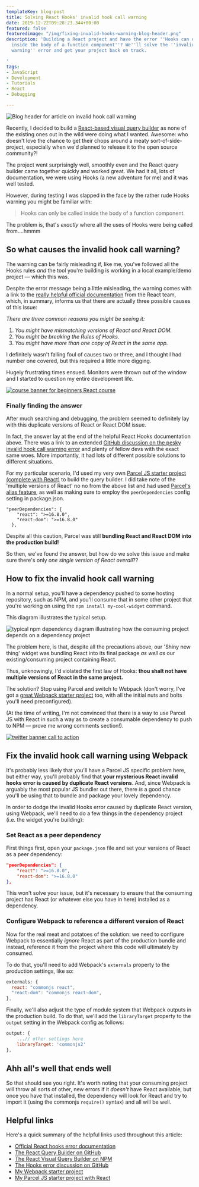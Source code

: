 ```yaml
---
templateKey: blog-post
title: Solving React Hooks' invalid hook call warning
date: 2019-12-22T09:28:23.344+00:00
featured: false
featuredimage: "/img/fixing-invalid-hooks-warning-blog-header.png"
description: 'Building a React project and have the error ''Hooks can only be called
  inside the body of a function component''? We''ll solve the ''invalid hook call
  warning'' error and get your project back on track.

'
tags:
- JavaScript
- Development
- Tutorials
- React
- Debugging

---
```

![Blog header for article on invalid hook call warning](/img/fixing-invalid-hooks-warning-blog-header.png)

Recently, I decided to build a [React-based visual query builder](https://github.com/bpk68/react-visual-query-builder) as none of the existing ones out in the wild were doing what I wanted. Awesome: who doesn't love the chance to get their chops around a meaty sort-of-side-project, especially when we'd planned to release it to the open source community?!

The project went surprisingly well, smoothly even and the React query builder came together quickly and worked great. We had it all, lots of documentation, we were using Hooks (a new adventure for me) and it was well tested.

However, during testing I was slapped in the face by the rather rude Hooks warning you might be familiar with:

> Hooks can only be called inside the body of a function component.

The problem is, that's _exactly_ where all the uses of Hooks were being called from....hmmm

## So what causes the invalid hook call warning?

The warning can be fairly misleading if, like me, you've followed all the Hooks rules _and_ the tool you're building is working in a local example/demo project — which this was.

Despite the error message being a little misleading, the warning comes with a link to the [really helpful official documentation](https://reactjs.org/warnings/invalid-hook-call-warning.html) from the React team, which, in summary, informs us that there are actually three possible causes of this issue:

_There are three common reasons you might be seeing it:_

1. _You might have mismatching versions of React and React DOM._
2. _You might be breaking the Rules of Hooks._
3. _You might have more than one copy of React in the same app._

I definitely wasn't falling foul of causes two or three, and I thought I had number one covered, but this required a little more digging.

Hugely frustrating times ensued. Monitors were thrown out of the window and I started to question my entire development life.

[![course banner for beginners React course](/img/react-course-cta.png "Beginner's Guide to Real-World React")](https://www.newline.co/courses/beginners-guide-to-real-world-react/ "See the Beginner's Guide to Real-World React")

### Finally finding the answer

After much searching and debugging, the problem seemed to definitely lay with this duplicate versions of React or React DOM issue.

In fact, the answer lay at the end of the helpful React Hooks documentation above. There was a link to an extended [GitHub discussion on the pesky invalid hook call warning error](https://github.com/facebook/react/issues/13991) and plenty of fellow devs with the exact same woes. More importantly, it had lots of different possible solutions to different situations.

For my particular scenario, I'd used my very own [Parcel JS starter project (complete with React)](https://robkendal.co.uk/blog/2019-04-29-using-parcel-bundler-with-react-js/) to build the query builder. I did take note of the 'multiple versions of React' no no from the above list and had used [Parcel's alias feature](https://parceljs.org/module_resolution.html#aliases), as well as making sure to employ the `peerDependencies` config setting in package.json.

    "peerDependencies": {
        "react": ">=16.8.0",
        "react-dom": ">=16.8.0"
      },

Despite all this caution, Parcel was still **bundling React and React DOM into the production build!**

So then, we've found the answer, but how do we solve this issue and make sure there's only _one single version of React overall_??

## How to fix the invalid hook call warning

In a normal setup, you'll have a dependency pushed to some hosting repository, such as NPM, and you'll consume that in some other project that you're working on using the `npm install my-cool-widget` command.

This diagram illustrates the typical setup.

![typical npm dependency diagram illustrating how the consuming project depends on a dependency project](/img/dependency-hooks-example.png)

The problem here, is that, despite all the precautions above, our 'Shiny new thing' widget was bundling React into its final package _as well as_ our existing/consuming project containing React.

Thus, unknowingly, I'd violated the first law of Hooks: **thou shalt not have multiple versions of React in the same project.**

The solution? Stop using Parcel and switch to Webpack (don't worry, I've got a [great Webpack starter project](https://github.com/bpk68/web-template) too, with all the initial nuts and bolts you'll need preconfigured).

(At the time of writing, I'm not convinced that there is a way to use Parcel JS with React in such a way as to create a consumable dependency to push to NPM — prove me wrong comments section!).

[![twitter banner call to action](/img/twitter_cta.png)](http://twitter.com/kendalmintcode)

## Fix the invalid hook call warning using Webpack

It's probably less likely that you'll have a Parcel JS specific problem here, but either way, you'll probably find that **your mysterious React invalid hooks error is caused by duplicate React versions**. And, since Webpack is arguably the most popular JS bundler out there, there _is_ a good chance you'll be using that to bundle and package your lovely dependency.

In order to dodge the invalid Hooks error caused by duplicate React version, using Webpack, we'll need to do a few things in the dependency project (i.e. the widget you're building):

### Set React as a peer dependency

First things first, open your `package.json` file and set your versions of React as a peer dependency:

```json
"peerDependencies": {
    "react": ">=16.8.0",
    "react-dom": ">=16.8.0"
},
```

This won't solve your issue, but it's necessary to ensure that the consuming project has React (or whatever else you have in here) installed as a dependency.

### Configure Webpack to reference a different version of React

Now for the real meat and potatoes of the solution: we need to configure Webpack to essentially _ignore_ React as part of the production bundle and instead, reference it from the project where this code will ultimately by consumed.

To do that, you'll need to add Webpack's `externals` property to the production settings, like so:

```js
externals: {
  react: "commonjs react",
  "react-dom": "commonjs react-dom",
},
```

Finally, we'll also adjust the type of module system that Webpack outputs in the production build. To do that, we'll add the `libraryTarget` property to the `output` setting in the Webpack config as follows:

```js
output: {
    ...// other settings here
    libraryTarget: 'commonjs2'
},
```

## Ahh all's well that ends well

So that should see you right. It's worth noting that your consuming project will throw all sorts of other, new errors if it _doesn't_ have React available, but once you have that installed, the dependency will look for React and try to import it (using the commonjs `require()` syntax) and all will be well.

## Helpful links

Here's a quick summary of the helpful links used throughout this article:

* [Official React hooks error documentation](https://reactjs.org/warnings/invalid-hook-call-warning.html)
* [The React Query Builder on GitHub](https://github.com/bpk68/react-visual-query-builder)
* [The React Visual Query Builder on NPM](https://www.npmjs.com/package/react-visual-query-builder)
* [The Hooks error discussion on GitHub](https://github.com/facebook/react/issues/13991)
* [My Webpack starter project](https://github.com/bpk68/web-template)
* [My Parcel JS starter project with React](https://github.com/bpk68/parcel-starter-with-react)